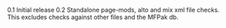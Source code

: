 0.1
Initial release
0.2
Standalone page-mods, alto and mix xml file checks. This excludes checks against other files and the MFPak db.
